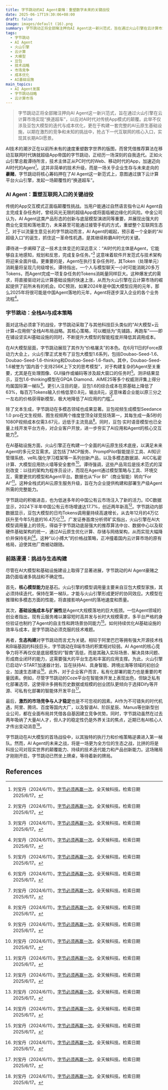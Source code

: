 ```yaml
---
title: 字节跳动的AI Agent豪赌：重塑数字未来的关键战役
date: 2025-06-17T19:30:06+08:00
draft: false
image: images/default (16).png
summary: 字节跳动正将全部赌注押向AI Agent这一新兴范式，旨在通过火山引擎在云计算市场实现“换道超车”，以应对AI时代对传统App模式的颠覆。此举不仅涉及豆包大模型的迭代与成本优化，更在于构建一套完整的AI云原生基础设施，以期在激烈的竞争和未知的挑战中，抢占下一代互联网的核心入口，实现其长期AGI愿景。
tags: 
  - 字节跳动
  - AI Agent
  - 火山引擎
  - 云计算
  - 大模型
  - 豆包
  - 技术战略
  - 市场竞争
  - 成本优化
  - AI基础设施
main_topics: 
  - AI Agent发展
  - 字节跳动战略
  - 云计算市场
---
```


> 字节跳动正将全部赌注押向AI Agent这一新兴范式，旨在通过火山引擎在云计算市场实现“换道超车”，以应对AI时代对传统App模式的颠覆。此举不仅涉及豆包大模型的迭代与成本优化，更在于构建一套完整的AI云原生基础设施，以期在激烈的竞争和未知的挑战中，抢占下一代互联网的核心入口，实现其长期AGI愿景。

AI技术的潮汐正在以前所未有的速度重塑数字世界的版图，而曾凭借推荐算法在移动互联网时代铸就超级App帝国的字节跳动，正经历一场深刻的自我迭代。正如火山引擎总裁谭待所言，技术主体正从PC时代的Web、移动时代的App，加速迈向AI时代的Agent[^1]。这并非简单的技术升级，而是一场关乎企业生存与未来走向的**豪赌**，字节跳动将核心筹码押在了AI Agent这一新范式上，意图通过旗下云计算平台火山引擎，发起一场颠覆性的“换道超车”。

### AI Agent：重塑互联网入口的关键战役

传统的App交互模式正面临颠覆性挑战。当用户能通过自然语言指令让AI Agent自主完成复杂任务时，曾经风光无限的超级App或将面临被边缘化的风险。中金公司认为，AI Agent这类产品形态的创新与底层模型演进同等重要，并展现出强大的商业化变现和落地潜力，未来甚至可能通过接管手机的方式，重塑整个互联网生态[^1]。对于以流量生意见长的字节跳动而言，AI Agent的崛起，预示着一个全新的“AI超级入口”的诞生，抓住这一革命性机遇，是其继续称霸AI时代的关键。

谭待进一步阐释了这一技术主体变迁的深远意义：“AI时代的主体是Agent，它能够自主地感知，规划和反思，完成复杂任务。”[^1] 这意味着软件开发范式与技术架构将迎来全面升级。更重要的是，Agent在执行复杂任务时，其Token（处理单元）消耗量将呈现几何级增长。谭待指出，一个人与模型聊天一小时可能消耗20多万Tokens，而Agent完成一项复杂任务的Tokens消耗量同样巨大。这种爆发式的需求，将直接驱动对云计算基础设施的快速上涨，从而为火山引擎在云计算市场的崛起提供了前所未有的机会。IDC预测，如果2024年是中国大模型应用的元年，那么2025年将很可能是中国Agent落地的元年，Agent将逐步深入企业的各个业务流程[^1]。

### 字节跳动：全栈AI与成本策略

面对这场必须拿下的战役，字节跳动采取了与其他科技巨头类似的“AI大模型+云计算+应用侧”全栈AI布局战略。其核心策略，可以概括为“先铺路，再跑车”——即在铺设坚实AI基础设施的同时，不断提升大模型的智能程度并降低其调用成本。

在AI大模型层面，字节跳动展现了其作为“价格屠夫”的本色。在6月11日的Force原动力大会上，火山引擎正式发布了豆包大模型1.6系列，包括Doubao-Seed-1.6、Doubao-Seed-1.6-thinking和Doubao-Seed-1.6-flash。其中，Doubao-Seed-1.6被誉为“国内首个支持256K上下文的思考模型”，对于构建复杂的Agent至关重要，尤其是在处理图像、GUI操作或编码等涉及超大窗口的任务时[^1]。测评结果显示，豆包1.6-thinking模型在GPQA Diamond、AIME25等多个权威测评集上得分均属国际第一梯队[^1]。更引人注目的是，豆包1.6的综合成本在原基础上降低了63%，每百万Tokens输入价格低至0.8元，输出8元，这意味着企业能以原三分之一左右的价格获得新模型，极大地降低了AI应用的门槛[^1]。

除了文本生成，字节跳动在多模态领域也成果显著。豆包视频生成模型Seedance 1.0 pro在文生视频、图生视频两个维度登顶全球竞技场第一，其每生成一条5秒的1080P视频成本仅需3.67元，远低于主流竞品[^1]。同时，豆包·实时语音模型也已全量上线开发平台方舟，对企业客户开放，进一步夯实了AI应用和Agent的核心交互能力[^1]。

在AI基础设施方面，火山引擎正在构建一个全面的AI云原生技术底座，以满足未来Agent的多元交互需求。这包括了MCP服务、PromptPilot智能提示工具、AI知识管理系统、veRL强化学习框架等一系列创新产品，以及多模态数据湖、AICC私密计算、大模型应用防火墙等安全套件[^1]。谭待强调，这些产品背后是技术范式的深刻改变：以往的架构为程序员设计，而现在Agent通过模型策略与工具、环境交互，需要更优的模型和Agent平台。数据也从“For BI”（商业智能）转向“For AI”[^1]。这种全栈式的AI云原生服务升级，旨在为企业提供构建和部署生产级Agent所需的完整能力。

字节跳动的积极进击，也为低迷多年的中国公有云市场注入了新的活力。IDC数据显示，2024下半年中国公有云市场增速达17.7%，创近两年新高[^1]。字节跳动内部数据显示，豆包大模型的日均Tokens调用量持续高速增长，从去年12月的4万亿跃升至今年5月底的16.4万亿[^1]。广发证券首席分析师旷实指出，火山引擎在AI大模型调用量上的领先，得益于字节跳动底层强大的推荐算法中台、数据中心以及软硬件基础架构的统一，通过AI云原生优化计算、存储与网络架构，从而实现大幅降价并保持毛利[^1]。这种“以小搏大”的价格战策略，正冲撞着国内云计算市场的原有格局，迫使其他厂商被动跟随。

### 前路漫漫：挑战与生态构建

尽管在AI大模型和基础设施建设上取得了显著进展，字节跳动的AI Agent豪赌之路仍面临诸多挑战和不确定性。

首先，**核心模型能力**是基石。火山引擎的模型调用量主要来自豆包大模型家族，其必须持续迭代，保持在第一梯队，才能与火山引擎形成更好的协同效应。大模型在推理和多模态方面的性能，将直接影响Agent的落地速度和质量。

其次，**基础设施成本与扩展性**是Agent大规模落地的巨大瓶颈。一位Agent领域的创业者指出，现有云服务难以兼容短时高并发与长时大规模需求，多平台严格的身份验证也制约了Agent的自主性和跨场景协同能力[^1]。如何持续优化AI基础设施的效率与成本，是字节跳动必须克服的技术难题。

再者，**生态构建**对字节跳动而言尤为关键。相较于阿里巴巴等拥有强大开源技术栈和B端基因的科技巨头，字节跳动在B端市场的积累相对较弱。AI Agent的核心竞争力将不再仅仅是底层模型的“智商”高低，而是其融入实际场景、解决具体问题、形成商业闭环的能力，这需要强大的平台生态和丰富的应用支撑。为此，火山引擎已启动V-START加速器计划，旨在扶持AI、具身智能、跨境出海等领域的初创企业，加速生态建设[^1]。此外，对于企业客户而言，私有化部署的能力也是重要的考量因素。例如，尽管字节跳动的Coze平台在智能体开发上表现出色，但缺乏私有化部署选项，这使得许多拥有历史数据或规模的创业团队更倾向于选择Dify等开源、可私有化部署的智能体开发平台[^1]。

最后，**激烈的市场竞争与人才稳定**也是不可忽视的因素。AI作为不可错失的时代机遇，阿里、腾讯、百度等国内大厂，以及智谱AI、阶跃星辰、Manus等创新型创业公司，都在全面布局并凭借各自基因建立竞争优势。同时，字节跳动虽然在过去两年吸纳了大量AI人才，但人才的稳定性仍是外界关注的焦点，近期已有AI核心人才传出变动消息[^1]。

字节跳动在AI大模型的首场战役中，以其独特的执行力和价格策略逆袭进入第一梯队。然而，AI Agent的未来之战，将是一场更为全方位的生态之战，比拼的将是科技公司对现实世界的颠覆能力、持续的技术迭代能力和产品创新能力。这场赌局才刚刚开启，字节跳动已然坐上牌桌，等待着新的牌局。

## References
[^1]: 刘宝丹（2024/6/11）。[字节必须再赢一次](https://mp.weixin.qq.com/s?__biz=MzU3MjA5NDM5OQ==&mid=2247521017&idx=1&sn=8c5478bd6036c4534babbcdad4870d63&chksm=fdb0829ff97d979b339153a435038d9e3b3a0844280f221ec7d834755bd440028b31f8ff9e93&scene=0&xtrack=1#rd)。全天候科技。检索日期2025/6/17。
[^2]: 虎嗅网（N.D.）。[字节必须再赢一次](https://m.huxiu.com/article/4474676.html)。虎嗅网。检索日期2025/6/17。
[^3]: 华商网（N.D.）。[字节必须再赢一次](http://www.huashangw.com/news/show-767664.html)。华商网。检索日期2025/6/17。
[^4]: 华尔街见闻（N.D.）。[字节打响Agent基建之战](https://wallstreetcn.com/articles/3749210)。华尔街见闻。检索日期2025/6/17。
[^5]: 澎湃新闻（N.D.）。[字节盯上了"回头草"](https://m.thepaper.cn/newsDetail_forward_27710143)。澎湃新闻。检索日期2025/6/17。
[^6]: Gabriel100yi（N.D.）。[【研究】字节开启新一轮全球冲刺](https://blog.csdn.net/Gabriel100yi/article/details/143532299)。CSDN博客。检索日期2025/6/17。
